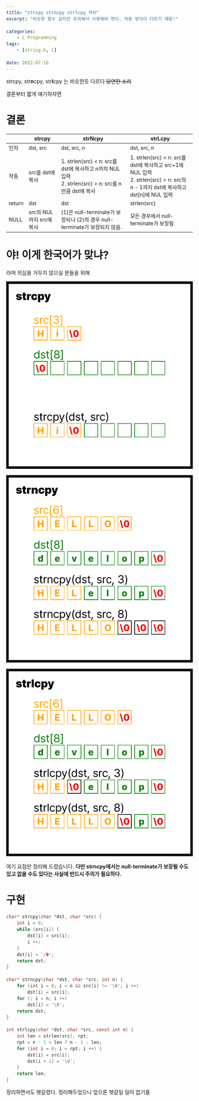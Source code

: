 ```yaml
---
title: "strcpy strncpy strlcpy 차이"
excerpt: "비슷한 함수 같지만 유의해서 사용해야 한다. 작동 방식이 다르기 때문!"

categories:
    - C Programming
tags:
    - [string.h, C]

date: 2022-07-16
---
```


strcpy, str**n**cpy, str**l**cpy 는 비슷한듯 다르다 ~~당연한 소리~~

결론부터 짧게 얘기하자면

# 결론

|        | strcpy                   | strNcpy                                                                              | strLcpy                                                                              |
| ------ | ------------------------ | ------------------------------------------------------------------------------------ | ------------------------------------------------------------------------------------ |
| 인자   | dst, src                 | dst, src, n                                                                                             | dst, src, n                                                                                                                         |
| 작동   | src를 dst에 복사         | 1. strlen(src) < n: src를 dst에 복사하고 n까지 NUL 입력<br />2. strlen(src) > n: src를 n만큼 dst에 복사 | 1. strlen(src) < n: src를 dst에 복사하고 src+1에 NUL 입력<br />2. strlen(src) > n: src의 n - 1까지 dst에 복사하고 dst[n]에 NUL 입력 |
| return | dst                      | dst                                                                                                     | strlen(src)                                                                                                                         |
| NULL   | src의 NUL까지 src에 복사 | (1)은 null-terminate가 보장되나 (2)의 경우 null-terminate가 보장되지 않음.                              | 모든 경우에서 null-terminate가 보장됨                                                                                               |


# 야! 이게 한국어가 맞냐?

라며 의심을 거두지 않으실 분들을 위해

![](/assets/posts/220716/strcpy.png)

![](/assets/posts/220716/strncpy.png)

![](/assets/posts/220716/strlcpy.png)

여기 요점만 정리해 드렸습니다. **다만 strncpy에서는 null-terminate가 보장될 수도 있고 없을 수도 있다는 사실에 반드시 주의가 필요하다.**


# 구현

```C
char* strcpy(char *dst, char *src) {
	int i = 0;
	while (src[i]) {
		dst[i] = src[i];
		i ++;
	}
	dst[i] = '/0';
	return dst;
}

char* strncpy(char *dst, char *src, int n) {
	for (int i = 0; i < n && src[i] != '\0'; i ++)
		dst[i] = src[i];
	for (; i < n; i ++)
		dst[i] = '\0';
	return dst;
}

int strlcpy(char *dst, char *src, const int n) {
	int len = strlen(src), rpt;
	rpt = n - 1 < len ? n - 1 : len;
	for (int i = 0; i < rpt; i ++) {
		dst[i] = src[i];
		dst[i + 1] = '\0';
    }
    return len;
}
```

정리하면서도 헷갈렸다. 정리해두었으니 앞으론 헷갈일 일이 없기를
